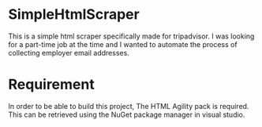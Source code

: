 # SimpleHtmlScraper

This is a simple html scraper specifically made for tripadvisor. I was looking for a part-time job at the time and I wanted to automate the process of collecting employer email addresses.

# Requirement

In order to be able to build this project, The HTML Agility pack is required. This can be retrieved using the NuGet package manager in visual studio.
